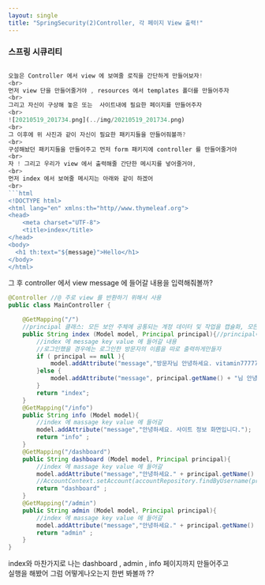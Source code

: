 ```yaml
---
layout: single
title: "SpringSecurity(2)Controller, 각 페이지 View 출력!"
---
```


### 스프링 시큐리티

```js

오늘은 Controller 에서 view 에 보여줄 로직을 간단하게 만들어보자!
<br>
먼저 view 단을 만들어줄거야 , resources 에서 templates 폴더를 만들어주자
<br>
그리고 자신이 구상해 놓은 또는  사이트내에 필요한 페이지를 만들어주자
<br>
![20210519_201734.png](../img/20210519_201734.png)
<br>
그 이후에 위 사진과 같이 자신이 필요한 패키지들을 만들어줘볼까?
<br>
구성해놨던 패키지들을 만들어주고 먼저 form 패키지에 controller 를 만들어줄거야
<br> 
자 ! 그리고 우리가 view 에서 출력해줄 간단한 메시지를 넣어줄거야,
<br>
먼저 index 에서 보여줄 메시지는 아래와 같이 하겠어
<br>
```html
<!DOCTYPE html>
<html lang="en" xmlns:th="http//www.thymeleaf.org">
<head>
    <meta charset="UTF-8">
    <title>index</title>
</head>
<body>
  <h1 th:text="${message}">Hello</h1>
</body>
</html>

```

그 후 controller 에서 view message 에 들어갈 내용을 입력해줘볼까?

```java
@Controller //@ 주로 view 를 반환하기 위해서 사용
public class MainController {

    @GetMapping("/")
    //principal 클래스: 모든 보안 주체에 공통되는 계정 데이터 및 작업을 캡슐화, 모든 보안 주체가 파생되는 추상 기본 클래스
    public String index (Model model, Principal principal){//principal에 담긴 사용자 정보 id출력
        //index 에 message key value 에 들어갈 내용
        //로그인했을 경우에는 로그인한 방문자의 이름을 따로 출력하게만들자
        if ( principal == null ){
            model.addAttribute("message","방문자님 안녕하세요. vitamin7777777 의 메인 화면입니다.");
        }else {
            model.addAttribute("message", principal.getName() + "님 안녕하세요 , vitamin7777777 의 메인 화면입니다.");
        }
        return "index";
    }
    @GetMapping("/info")
    public String info (Model model){
        //index 에 massage key value 에 들어갈
        model.addAttribute("message","안녕하세요. 사이트 정보 화면입니다.");
        return "info" ;
    }
    @GetMapping("/dashboard")
    public String dashboard (Model model, Principal principal){
        //index 에 massage key value 에 들어갈
        model.addAttribute("message","안녕하세요." + principal.getName() + " 님 게시물 화면입니다.");//principal에 담긴 사용자 정보 id출력
        //AccountContext.setAccount(accountRepository.findByUsername(principal.getName()));//사용자 정보를 가져와서 스레드로컬에 넣어주기
        return "dashboard" ;
    }
    @GetMapping("/admin")
    public String admin (Model model, Principal principal){
        //index 에 massage key value 에 들어갈
        model.addAttribute("message","안녕하세요." + principal.getName() + " 님 관리자 화면입니다.");
        return "admin" ;
    }
}
```  

index와 마찬가지로 나는 dashboard , admin , info 페이지까지 만들어주고  
실행을 해봤어 그럼 어떻게나오는지 한번 봐볼까 ??  

